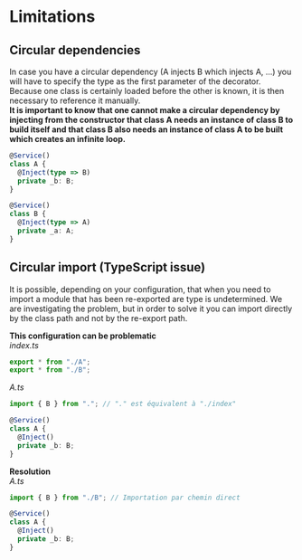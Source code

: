 # Limitations
## Circular dependencies
In case you have a circular dependency (A injects B which injects A, ...) you will have to specify the type as the first parameter of the decorator.  
Because one class is certainly loaded before the other is known, it is then necessary to reference it manually.  
**It is important to know that one cannot make a circular dependency by injecting from the constructor that class A needs an instance of class B to build itself and that class B also needs an instance of class A to be built which creates an infinite loop.**
```typescript
@Service()
class A {
  @Inject(type => B)
  private _b: B;
}
```
```typescript
@Service()
class B {
  @Inject(type => A)
  private _a: A;
}
```

## Circular import (TypeScript issue)
It is possible, depending on your configuration, that when you need to import a module that has been re-exported are type is undetermined. We are investigating the problem, but in order to solve it you can import directly by the class path and not by the re-export path.  

**This configuration can be problematic**  
_index.ts_
```typescript
export * from "./A";
export * from "./B";
```
_A.ts_
```typescript
import { B } from "."; // "." est équivalent à "./index"

@Service()
class A {
  @Inject()
  private _b: B;
}
```

**Resolution**  
_A.ts_
```typescript
import { B } from "./B"; // Importation par chemin direct

@Service()
class A {
  @Inject()
  private _b: B;
}
```

